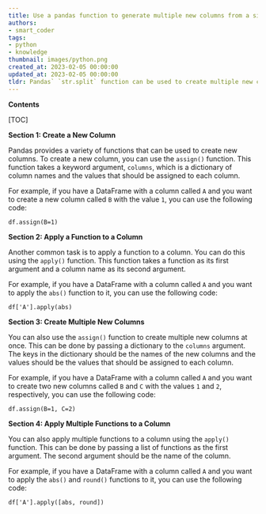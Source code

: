 ```yaml
---
title: Use a pandas function to generate multiple new columns from a single column?
authors:
- smart_coder
tags:
- python
- knowledge
thumbnail: images/python.png
created_at: 2023-02-05 00:00:00
updated_at: 2023-02-05 00:00:00
tldr: Pandas` `str.split` function can be used to create multiple new columns from a single column.
---
```


**Contents**

[TOC]

**Section 1: Create a New Column**

Pandas provides a variety of functions that can be used to create new columns. To create a new column, you can use the `assign()` function. This function takes a keyword argument, `columns`, which is a dictionary of column names and the values that should be assigned to each column.

For example, if you have a DataFrame with a column called `A` and you want to create a new column called `B` with the value `1`, you can use the following code:

```
df.assign(B=1)
```

**Section 2: Apply a Function to a Column**

Another common task is to apply a function to a column. You can do this using the `apply()` function. This function takes a function as its first argument and a column name as its second argument. 

For example, if you have a DataFrame with a column called `A` and you want to apply the `abs()` function to it, you can use the following code:

```
df['A'].apply(abs)
```

**Section 3: Create Multiple New Columns**

You can also use the `assign()` function to create multiple new columns at once. This can be done by passing a dictionary to the `columns` argument. The keys in the dictionary should be the names of the new columns and the values should be the values that should be assigned to each column.

For example, if you have a DataFrame with a column called `A` and you want to create two new columns called `B` and `C` with the values `1` and `2`, respectively, you can use the following code:

```
df.assign(B=1, C=2)
```

**Section 4: Apply Multiple Functions to a Column**

You can also apply multiple functions to a column using the `apply()` function. This can be done by passing a list of functions as the first argument. The second argument should be the name of the column. 

For example, if you have a DataFrame with a column called `A` and you want to apply the `abs()` and `round()` functions to it, you can use the following code:

```
df['A'].apply([abs, round])
```
